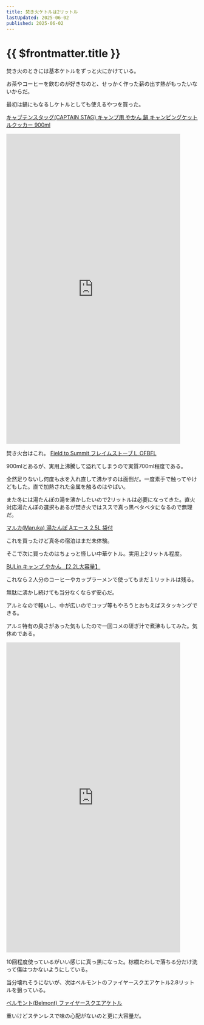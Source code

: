 ```yaml
---
title: 焚き火ケトルは2リットル
lastUpdated: 2025-06-02
published: 2025-06-02
---
```

# {{ $frontmatter.title }}

焚き火のときには基本ケトルをずっと火にかけている。

お茶やコーヒーを飲むのが好きなのと、せっかく作った薪の出す熱がもったいないからだ。

最初は鍋にもなるしケトルとしても使えるやつを買った。

[キャプテンスタッグ(CAPTAIN STAG) キャンプ用 やかん 鍋 キャンピングケットルクッカー 900ml](https://amzn.to/43U3ISW)

<iframe width="458" height="815" src="https://www.youtube.com/embed/lFh1vlPoG1Q" title="大房岬自然公園第1キャンプ場で枝と2次燃焼ウッドストーブで湯沸かし#焚き火" frameborder="0" allow="accelerometer; autoplay; clipboard-write; encrypted-media; gyroscope; picture-in-picture; web-share" referrerpolicy="strict-origin-when-cross-origin" allowfullscreen></iframe>

焚き火台はこれ。
[Field to Summit フレイムストーブＬ OFBFL](https://amzn.to/4kGEL2O)

900mlとあるが、実用上沸騰して溢れてしまうので実質700ml程度である。

全然足りないし何度も水を入れ直して沸かすのは面倒だ。一度素手で触ってやけどもした。直で加熱された金属を触るのはやばい。

また冬には湯たんぽの湯を沸かしたいので2リットルは必要になってきた。直火対応湯たんぽの選択もあるが焚き火ではススで真っ黒ベタベタになるので無理だ。

[マルカ(Maruka) 湯たんぽ Aエース 2.5L 袋付](https://amzn.to/4dIVAIb)

これを買ったけど真冬の宿泊はまだ未体験。

そこで次に買ったのはちょっと怪しい中華ケトル。実用上2リットル程度。

[BULin キャンプ やかん 【2.2L大容量】](https://amzn.to/4ju8xa4)

これなら２人分のコーヒーやカップラーメンで使ってもまだ１リットルは残る。

無駄に沸かし続けても当分なくならず安心だ。

アルミなので軽いし、中が広いのでコップ等もやろうとおもえばスタッキングできる。

アルミ特有の臭さがあった気もしたので一回コメの研ぎ汁で煮沸もしてみた。気休めである。

<iframe width="458" height="815" src="https://www.youtube.com/embed/nba9--Pdp_4" title="雨の中で焚き火  #焚き火" frameborder="0" allow="accelerometer; autoplay; clipboard-write; encrypted-media; gyroscope; picture-in-picture; web-share" referrerpolicy="strict-origin-when-cross-origin" allowfullscreen></iframe>

10回程度使っているがいい感じに真っ黒になった。棕櫚たわしで落ちる分だけ洗って傷はつかないようにしている。

当分壊れそうにないが、次はベルモントのファイヤースクエアケトル2.8リットルを狙っている。

[ベルモント(Belmont) ファイヤースクエアケトル](https://amzn.to/4kkqQ2G)

重いけどステンレスで味の心配がないのと更に大容量だ。
